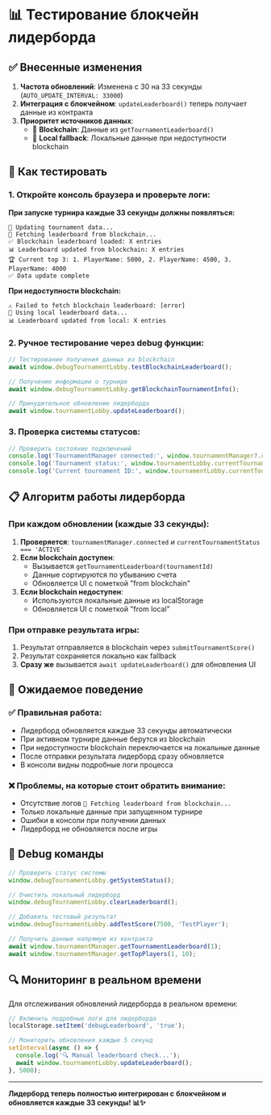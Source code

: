 # 📊 Тестирование блокчейн лидерборда

## ✅ Внесенные изменения

1. **Частота обновлений**: Изменена с 30 на 33 секунды (`AUTO_UPDATE_INTERVAL: 33000`)
2. **Интеграция с блокчейном**: `updateLeaderboard()` теперь получает данные из контракта
3. **Приоритет источников данных**:
   - 🥇 **Blockchain**: Данные из `getTournamentLeaderboard()`
   - 🥈 **Local fallback**: Локальные данные при недоступности blockchain

## 🔧 Как тестировать

### 1. Откройте консоль браузера и проверьте логи:

**При запуске турнира каждые 33 секунды должны появляться:**
```
🔄 Updating tournament data...
🔗 Fetching leaderboard from blockchain...
✅ Blockchain leaderboard loaded: X entries
📊 Leaderboard updated from blockchain: X entries
🏆 Current top 3: 1. PlayerName: 5000, 2. PlayerName: 4500, 3. PlayerName: 4000
✅ Data update complete
```

**При недоступности blockchain:**
```
⚠️ Failed to fetch blockchain leaderboard: [error]
💾 Using local leaderboard data...
📊 Leaderboard updated from local: X entries
```

### 2. Ручное тестирование через debug функции:

```javascript
// Тестирование получения данных из blockchain
await window.debugTournamentLobby.testBlockchainLeaderboard();

// Получение информации о турнире
await window.debugTournamentLobby.getBlockchainTournamentInfo();

// Принудительное обновление лидерборда
await window.tournamentLobby.updateLeaderboard();
```

### 3. Проверка системы статусов:

```javascript
// Проверить состояние подключений
console.log('TournamentManager connected:', window.tournamentManager?.connected);
console.log('Tournament status:', window.tournamentLobby.currentTournamentStatus);
console.log('Current tournament ID:', window.tournamentLobby.currentTournamentId);
```

## 📋 Алгоритм работы лидерборда

### При каждом обновлении (каждые 33 секунды):

1. **Проверяется**: `tournamentManager.connected` и `currentTournamentStatus === 'ACTIVE'`
2. **Если blockchain доступен**:
   - Вызывается `getTournamentLeaderboard(tournamentId)`
   - Данные сортируются по убыванию счета
   - Обновляется UI с пометкой "from blockchain"
3. **Если blockchain недоступен**:
   - Используются локальные данные из localStorage
   - Обновляется UI с пометкой "from local"

### При отправке результата игры:

1. Результат отправляется в blockchain через `submitTournamentScore()`
2. Результат сохраняется локально как fallback
3. **Сразу же** вызывается `await updateLeaderboard()` для обновления UI

## 🎯 Ожидаемое поведение

### ✅ Правильная работа:
- Лидерборд обновляется каждые 33 секунды автоматически
- При активном турнире данные берутся из blockchain
- При недоступности blockchain переключается на локальные данные
- После отправки результата лидерборд сразу обновляется
- В консоли видны подробные логи процесса

### ❌ Проблемы, на которые стоит обратить внимание:
- Отсутствие логов `🔗 Fetching leaderboard from blockchain...`
- Только локальные данные при запущенном турнире
- Ошибки в консоли при получении данных
- Лидерборд не обновляется после игры

## 🐛 Debug команды

```javascript
// Проверить статус системы
window.debugTournamentLobby.getSystemStatus();

// Очистить локальный лидерборд
window.debugTournamentLobby.clearLeaderboard();

// Добавить тестовый результат
window.debugTournamentLobby.addTestScore(7500, 'TestPlayer');

// Получить данные напрямую из контракта
await window.tournamentManager.getTournamentLeaderboard(1);
await window.tournamentManager.getTopPlayers(1, 10);
```

## 🔍 Мониторинг в реальном времени

Для отслеживания обновлений лидерборда в реальном времени:

```javascript
// Включить подробные логи для лидерборда
localStorage.setItem('debugLeaderboard', 'true');

// Мониторить обновления каждые 5 секунд
setInterval(async () => {
  console.log('🔍 Manual leaderboard check...');
  await window.tournamentLobby.updateLeaderboard();
}, 5000);
```

---

**Лидерборд теперь полностью интегрирован с блокчейном и обновляется каждые 33 секунды! 📊✨**